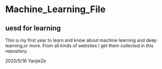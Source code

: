 Machine_Learning_File
==
uesd for learning
--
This is my first year to learn and know about machine learning and deep learning,or more.
From all kinds of websites I get them collected in this repository.

2020/5/16
YanjieZe
